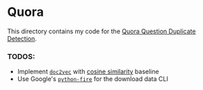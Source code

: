 # Quora

This directory contains my code for the [Quora Question Duplicate Detection](https://www.kaggle.com/c/quora-question-pairs#description).

### TODOS:
- Implement [`doc2vec`](https://radimrehurek.com/gensim/models/doc2vec.html) with [cosine similarity](https://en.wikipedia.org/wiki/Cosine_similarity) baseline
- Use Google's [`python-fire`](https://github.com/google/python-fire) for the download data CLI
